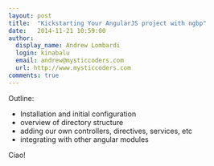 ```yaml
---
layout: post
title:  "Kickstarting Your AngularJS project with ngbp"
date:   2014-11-21 10:59:00
author:
  display_name: Andrew Lombardi
  login: kinabalu
  email: andrew@mysticcoders.com
  url: http://www.mysticcoders.com
comments: true
---
```


Outline:
- Installation and initial configuration
- overview of directory structure
- adding our own controllers, directives, services, etc
- integrating with other angular modules

Ciao!